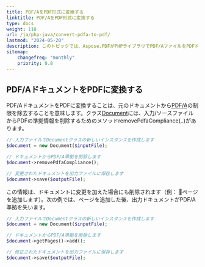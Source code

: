 ```yaml
---
title: PDF/AをPDF形式に変換する 
linktitle: PDF/AをPDF形式に変換する
type: docs
weight: 110
url: /ja/php-java/convert-pdfa-to-pdf/
lastmod: "2024-05-20"
description: このトピックでは、Aspose.PDFがPHPライブラリでPDF/AファイルをPDFドキュメントに変換する方法を示します。
sitemap:
    changefreq: "monthly"
    priority: 0.8
---
```


## PDF/AドキュメントをPDFに変換する

PDF/AドキュメントをPDFに変換することは、元のドキュメントから<abbr title="Portable Document Format Archive">PDF/A</abbr>の制限を除去することを意味します。クラス[Document](https://reference.aspose.com/pdf/java/com.aspose.pdf/Document)には、入力/ソースファイルからPDFの準拠情報を削除するためのメソッドremovePdfaCompliance(..)があります。

```php
// 入力ファイルでDocumentクラスの新しいインスタンスを作成します
$document = new Document($inputFile);

// ドキュメントからPDF/A準拠を削除します
$document->removePdfaCompliance();

// 変更されたドキュメントを出力ファイルに保存します
$document->save($outputFile);
```

この情報は、ドキュメントに変更を加えた場合にも削除されます（例：
 ページを追加します）。次の例では、ページを追加した後、出力ドキュメントがPDF/A準拠を失います。

```php
// 入力ファイルでDocumentクラスの新しいインスタンスを作成します
$document = new Document($inputFile);

// ドキュメントからPDF/A準拠を削除します
$document->getPages()->add();

// 修正されたドキュメントを出力ファイルに保存します
$document->save($outputFile);
```